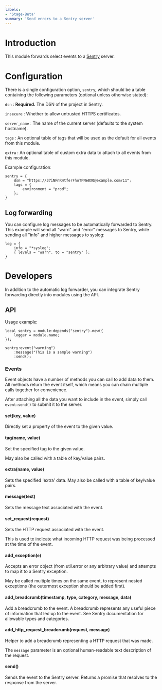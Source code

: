 ```yaml
---
labels:
- 'Stage-Beta'
summary: 'Send errors to a Sentry server'
---
```


# Introduction

This module forwards select events to a [Sentry](https://sentry.io/) server.

# Configuration

There is a single configuration option, `sentry`, which should be a table
containing the following parameters (optional unless otherwise stated):

`dsn`
: **Required.** The DSN of the project in Sentry.

`insecure`
: Whether to allow untrusted HTTPS certificates.

`server_name`
: The name of the current server (defaults to the system hostname).

`tags`
: An optional table of tags that will be used as the default for all
  events from this module.

`extra`
: An optional table of custom extra data to attach to all events from
  this module.

Example configuration:

```
sentry = {
    dsn = "https://37iNFnR4tferFhoTPNe8X0@example.com/11";
    tags = {
        environment = "prod";
    };
}
```

## Log forwarding

You can configure log messages to be automatically forwarded to Sentry.
This example will send all "warn" and "error" messages to Sentry, while
sending all "info" and higher messages to syslog:

```
log = {
    info = "*syslog";
    { levels = "warn", to = "sentry" };
}
```

# Developers

In addition to the automatic log forwarder, you can integrate Sentry
forwarding directly into modules using the API.

## API

Usage example:

```
local sentry = module:depends("sentry").new({
	logger = module.name;
});

sentry:event("warning")
	:message("This is a sample warning")
	:send();
```

### Events

Event objects have a number of methods you can call to add data to them.
All methods return the event itself, which means you can chain multiple
calls together for convenience.

After attaching all the data you want to include in the event, simply
call `event:send()` to submit it to the server.

#### set(key, value)

Directly set a property of the event to the given value.

#### tag(name, value)

Set the specified tag to the given value.

May also be called with a table of key/value pairs.

#### extra(name, value)

Sets the specified 'extra' data. May also be called
with a table of key/value pairs.

#### message(text)

Sets the message text associated with the event.

#### set_request(request)

Sets the HTTP request associated with the event.

This is used to indicate what incoming HTTP request
was being processed at the time of the event.

#### add_exception(e)

Accepts an error object (from util.error or any arbitrary value)
and attempts to map it to a Sentry exception.

May be called multiple times on the same event, to represent
nested exceptions (the outermost exception should be added first).

#### add_breadcrumb(timestamp, type, category, message, data)

Add a breadcrumb to the event. A breadcrumb represents any useful
piece of information that led up to the event. See Sentry documentation
for allowable types and categories.

#### add_http_request_breadcrumb(request, message)

Helper to add a breadcrumb representing a HTTP request that was made.

The `message` parameter is an optional human-readable text description
of the request.

#### send()

Sends the event to the Sentry server. Returns a promise that resolves
to the response from the server.
